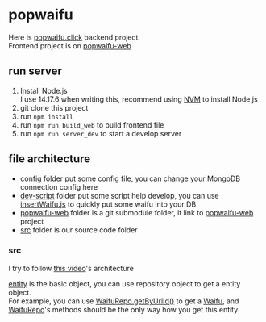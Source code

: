# popwaifu

Here is [popwaifu.click](https://popwaifu.click/) backend project.  
Frontend project is on [popwaifu-web](https://github.com/SoftwareSing/popwaifu-web)

## run server

1. Install Node.js  
   I use 14.17.6 when writing this, recommend using [NVM](https://github.com/nvm-sh/nvm) to install Node.js
2. git clone this project
3. run `npm install`
4. run `npm run build_web` to build frontend file
5. run `npm run server_dev` to start a develop server

## file architecture

- [config](/config) folder put some config file, you can change your MongoDB connection config here
- [dev-script](/dev-script) folder put some script help develop, you can use [insertWaifu.js](/dev-script/insertWaifu.js) to quickly put some waifu into your DB
- [popwaifu-web](/popwaifu-web) folder is a git submodule folder, it link to [popwaifu-web](https://github.com/SoftwareSing/popwaifu-web) project
- [src](/src) folder is our source code folder

### src

I try to follow [this video](https://youtu.be/gX5oB4fgX6U?t=2568)'s architecture

[entity](/src/entity) is the basic object, you can use repository object to get a entity object.  
For example, you can use [WaifuRepo.getByUrlId()](/src/entity/waifu/WaifuRepo.js) to get a [Waifu](/src/entity/waifu/Waifu.js), and [WaifuRepo](/src/entity/waifu/WaifuRepo.js)'s methods should be the only way how you get this entity.

